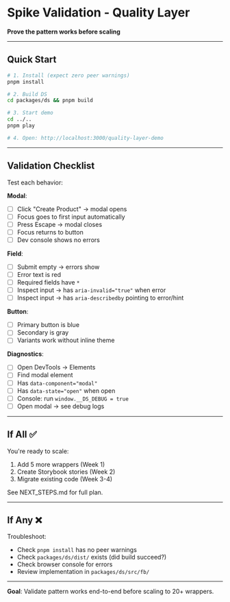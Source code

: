 # Spike Validation - Quality Layer

**Prove the pattern works before scaling**

---

## Quick Start

```bash
# 1. Install (expect zero peer warnings)
pnpm install

# 2. Build DS
cd packages/ds && pnpm build

# 3. Start demo
cd ../..
pnpm play

# 4. Open: http://localhost:3000/quality-layer-demo
```

---

## Validation Checklist

Test each behavior:

**Modal**:
- [ ] Click "Create Product" → modal opens
- [ ] Focus goes to first input automatically
- [ ] Press Escape → modal closes
- [ ] Focus returns to button
- [ ] Dev console shows no errors

**Field**:
- [ ] Submit empty → errors show
- [ ] Error text is red
- [ ] Required fields have `*`
- [ ] Inspect input → has `aria-invalid="true"` when error
- [ ] Inspect input → has `aria-describedby` pointing to error/hint

**Button**:
- [ ] Primary button is blue
- [ ] Secondary is gray
- [ ] Variants work without inline theme

**Diagnostics**:
- [ ] Open DevTools → Elements
- [ ] Find modal element
- [ ] Has `data-component="modal"`
- [ ] Has `data-state="open"` when open
- [ ] Console: run `window.__DS_DEBUG = true`
- [ ] Open modal → see debug logs

---

## If All ✅

You're ready to scale:
1. Add 5 more wrappers (Week 1)
2. Create Storybook stories (Week 2)
3. Migrate existing code (Week 3-4)

See NEXT_STEPS.md for full plan.

---

## If Any ❌

Troubleshoot:
- Check `pnpm install` has no peer warnings
- Check `packages/ds/dist/` exists (did build succeed?)
- Check browser console for errors
- Review implementation in `packages/ds/src/fb/`

---

**Goal**: Validate pattern works end-to-end before scaling to 20+ wrappers.
